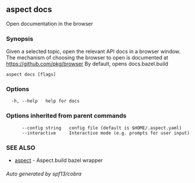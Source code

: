 ## aspect docs

Open documentation in the browser

### Synopsis

Given a selected topic, open the relevant API docs in a browser window.
		The mechanism of choosing the browser to open is documented at https://github.com/pkg/browser
		By default, opens docs.bazel.build

```
aspect docs [flags]
```

### Options

```
  -h, --help   help for docs
```

### Options inherited from parent commands

```
      --config string   config file (default is $HOME/.aspect.yaml)
      --interactive     Interactive mode (e.g. prompts for user input)
```

### SEE ALSO

* [aspect](aspect.md)	 - Aspect.build bazel wrapper

###### Auto generated by spf13/cobra
